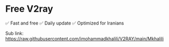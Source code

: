 # Free V2ray
✅ Fast and free
✅ Daily update
✅ Optimized for Iranians

Sub link:
https://raw.githubusercontent.com/imohammadkhalili/V2RAY/main/Mkhalili
